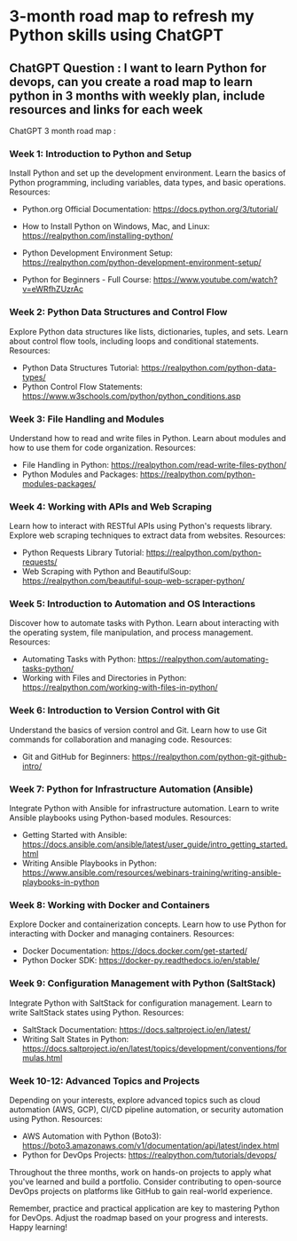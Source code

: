 # 3-month road map to refresh my Python skills using ChatGPT

## ChatGPT Question : I want to learn Python for devops, can you create a road map to learn python in 3 months with weekly plan, include resources and links for each week

ChatGPT 3 month road map :

### Week 1: Introduction to Python and Setup

Install Python and set up the development environment.
Learn the basics of Python programming, including variables, data types, and basic operations.
Resources:

- Python.org Official Documentation: https://docs.python.org/3/tutorial/
- How to Install Python on Windows, Mac, and Linux: https://realpython.com/installing-python/
- Python Development Environment Setup: https://realpython.com/python-development-environment-setup/

- Python for Beginners - Full Course: https://www.youtube.com/watch?v=eWRfhZUzrAc

### Week 2: Python Data Structures and Control Flow

Explore Python data structures like lists, dictionaries, tuples, and sets.
Learn about control flow tools, including loops and conditional statements.
Resources:

- Python Data Structures Tutorial: https://realpython.com/python-data-types/
- Python Control Flow Statements: https://www.w3schools.com/python/python_conditions.asp

### Week 3: File Handling and Modules

Understand how to read and write files in Python.
Learn about modules and how to use them for code organization.
Resources:

- File Handling in Python: https://realpython.com/read-write-files-python/
- Python Modules and Packages: https://realpython.com/python-modules-packages/

### Week 4: Working with APIs and Web Scraping

Learn how to interact with RESTful APIs using Python's requests library.
Explore web scraping techniques to extract data from websites.
Resources:

- Python Requests Library Tutorial: https://realpython.com/python-requests/
- Web Scraping with Python and BeautifulSoup: https://realpython.com/beautiful-soup-web-scraper-python/

### Week 5: Introduction to Automation and OS Interactions

Discover how to automate tasks with Python.
Learn about interacting with the operating system, file manipulation, and process management.
Resources:

- Automating Tasks with Python: https://realpython.com/automating-tasks-python/
- Working with Files and Directories in Python: https://realpython.com/working-with-files-in-python/

### Week 6: Introduction to Version Control with Git

Understand the basics of version control and Git.
Learn how to use Git commands for collaboration and managing code.
Resources:

- Git and GitHub for Beginners: https://realpython.com/python-git-github-intro/

### Week 7: Python for Infrastructure Automation (Ansible)

Integrate Python with Ansible for infrastructure automation.
Learn to write Ansible playbooks using Python-based modules.
Resources:

- Getting Started with Ansible: https://docs.ansible.com/ansible/latest/user_guide/intro_getting_started.html
- Writing Ansible Playbooks in Python: https://www.ansible.com/resources/webinars-training/writing-ansible-playbooks-in-python

### Week 8: Working with Docker and Containers

Explore Docker and containerization concepts.
Learn how to use Python for interacting with Docker and managing containers.
Resources:

- Docker Documentation: https://docs.docker.com/get-started/
- Python Docker SDK: https://docker-py.readthedocs.io/en/stable/

### Week 9: Configuration Management with Python (SaltStack)

Integrate Python with SaltStack for configuration management.
Learn to write SaltStack states using Python.
Resources:

- SaltStack Documentation: https://docs.saltproject.io/en/latest/
- Writing Salt States in Python: https://docs.saltproject.io/en/latest/topics/development/conventions/formulas.html

### Week 10-12: Advanced Topics and Projects

Depending on your interests, explore advanced topics such as cloud automation (AWS, GCP), CI/CD pipeline automation, or security automation using Python.
Resources:

- AWS Automation with Python (Boto3): https://boto3.amazonaws.com/v1/documentation/api/latest/index.html
- Python for DevOps Projects: https://realpython.com/tutorials/devops/

Throughout the three months, work on hands-on projects to apply what you've learned and build a portfolio. Consider contributing to open-source DevOps projects on platforms like GitHub to gain real-world experience.

Remember, practice and practical application are key to mastering Python for DevOps. Adjust the roadmap based on your progress and interests. Happy learning!
